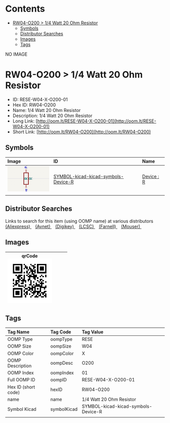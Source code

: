 



Contents
========

* [RW04-O200 > 1/4 Watt 20 Ohm Resistor](#rw04-o200--14-watt-20-ohm-resistor)
	* [Symbols](#symbols)
	* [Distributor Searches](#distributor-searches)
	* [Images](#images)
	* [Tags](#tags)
  
NO IMAGE  
# RW04-O200 > 1/4 Watt 20 Ohm Resistor

- ID: RESE-W04-X-O200-01
- Hex ID: RW04-O200
- Name: 1/4 Watt 20 Ohm Resistor
- Description: 1/4 Watt 20 Ohm Resistor
- Long Link: [http://oom.lt/RESE-W04-X-O200-01](http://oom.lt/RESE-W04-X-O200-01)
- Short Link: [http://oom.lt/RW04-O200](http://oom.lt/RW04-O200)

## Symbols
  

|Image|ID|Name|
| :--- | :--- | :--- |
|[![](https://raw.githubusercontent.com/oomlout/oomlout_OOMP_eda_V2/main/SYMBOL/kicad/kicad-symbols/Device/R/image_140.png)](https://github.com/oomlout/oomlout_OOMP_eda_V2/tree/main/SYMBOL/kicad/kicad-symbols/Device/R/)|[SYMBOL-kicad-kicad-symbols-Device-R](https://github.com/oomlout/oomlout_OOMP_eda_V2/tree/main/SYMBOL/kicad/kicad-symbols/Device/R/)|[Device : R](https://github.com/oomlout/oomlout_OOMP_eda_V2/tree/main/SYMBOL/kicad/kicad-symbols/Device/R/)|
||||

## Distributor Searches
  
Links to search for this item (using OOMP name) at various distributors  
[(Aliexpress) ](https://www.aliexpress.com/wholesale?SearchText=11171/4+Watt+20+Ohm+Resistor)&nbsp;&nbsp;&nbsp;[(Avnet) ](https://www.avnet.com/shop/us/search/1/4+Watt+20+Ohm+Resistor)&nbsp;&nbsp;&nbsp;[(Digikey) ](https://www.digikey.co.uk/en/products/result?s=1/4+Watt+20+Ohm+Resistor)&nbsp;&nbsp;&nbsp;[(LCSC) ](https://www.lcsc.com/search?q=1/4+Watt+20+Ohm+Resistor)&nbsp;&nbsp;&nbsp;[(Farnell) ](https://uk.farnell.com/search?st=1/4+Watt+20+Ohm+Resistor)&nbsp;&nbsp;&nbsp;[(Mouser) ](https://www.mouser.com/c/?q=1/4+Watt+20+Ohm+Resistor)&nbsp;&nbsp;&nbsp;
## Images
  

|qrCode<br>[![](https://raw.githubusercontent.com/oomlout/oomlout_OOMP_parts_V2/main/RESE/W04/X/O200/01/qrCode_140.png)](https://github.com/oomlout/oomlout_OOMP_parts_V2/tree/main/RESE/W04/X/O200/01/qrCode.png)||||
| :---: | :---: | :---: | :---: |

## Tags
  

|Tag Name|Tag Code|Tag Value|
| :--- | :--- | :--- |
|OOMP Type|oompType|RESE|
|OOMP Size|oompSize|W04|
|OOMP Color|oompColor|X|
|OOMP Description|oompDesc|O200|
|OOMP Index|oompIndex|01|
|Full OOMP ID|oompID|RESE-W04-X-O200-01|
|Hex ID (short code)|hexID|RW04-O200|
|name|name|1/4 Watt 20 Ohm Resistor|
|Symbol Kicad|symbolKicad|SYMBOL-kicad-kicad-symbols-Device-R|
||||
